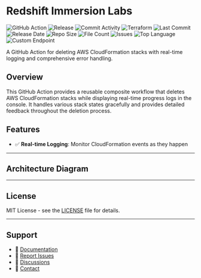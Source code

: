 # Redshift Immersion Labs

![GitHub Action](https://img.shields.io/badge/GitHub-Action-blue?logo=github)&nbsp;![Release](https://github.com/subhamay-bhattacharyya/2504-redshift-tf/actions/workflows/release.yaml/badge.svg)&nbsp;![Commit Activity](https://img.shields.io/github/commit-activity/t/subhamay-bhattacharyya/2504-redshift-tf)&nbsp;![Terraform](https://img.shields.io/badge/AWS-Terraform-orange?logo=amazonaws)&nbsp;![Last Commit](https://img.shields.io/github/last-commit/subhamay-bhattacharyya/2504-redshift-tf)&nbsp;![Release Date](https://img.shields.io/github/release-date/subhamay-bhattacharyya/2504-redshift-tf)&nbsp;![Repo Size](https://img.shields.io/github/repo-size/subhamay-bhattacharyya/2504-redshift-tf)&nbsp;![File Count](https://img.shields.io/github/directory-file-count/subhamay-bhattacharyya/2504-redshift-tf)&nbsp;![Issues](https://img.shields.io/github/issues/subhamay-bhattacharyya/2504-redshift-tf)&nbsp;![Top Language](https://img.shields.io/github/languages/top/subhamay-bhattacharyya/2504-redshift-tf)&nbsp;![Custom Endpoint](https://img.shields.io/endpoint?url=https://gist.githubusercontent.com/bsubhamay/c805546bfa63f4d625ba9f6775e759fd/raw/2504-redshift-tf.json?)


A GitHub Action for deleting AWS CloudFormation stacks with real-time logging and comprehensive error handling.

## Overview

This GitHub Action provides a reusable composite workflow that deletes AWS CloudFormation stacks while displaying real-time progress logs in the console. It handles various stack states gracefully and provides detailed feedback throughout the deletion process.

## Features

- ✅ **Real-time Logging**: Monitor CloudFormation events as they happen

---

## Architecture Diagram


---

## License

MIT License - see the [LICENSE](LICENSE) file for details.

---

## Support

- 📖 [Documentation](https://github.com/subhamay-bhattacharyya/2504-redshift-tf/wiki)
- 🐛 [Report Issues](https://github.com/subhamay-bhattacharyya/2504-redshift-tf/issues)
- 💬 [Discussions](https://github.com/subhamay-bhattacharyya/2504-redshift-tf/discussions)
- 📧 [Contact](mailto:support@subhamay.aws@gmail.com)